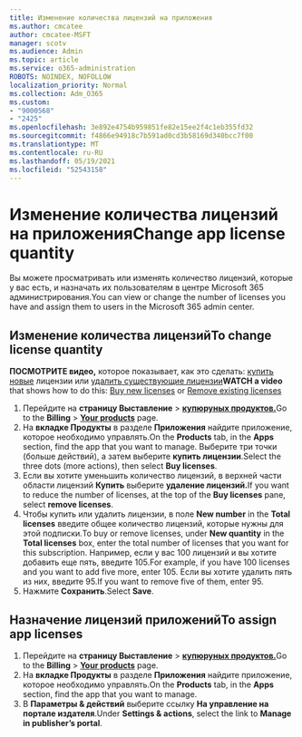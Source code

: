 ```yaml
---
title: Изменение количества лицензий на приложения
ms.author: cmcatee
author: cmcatee-MSFT
manager: scotv
ms.audience: Admin
ms.topic: article
ms.service: o365-administration
ROBOTS: NOINDEX, NOFOLLOW
localization_priority: Normal
ms.collection: Adm_O365
ms.custom:
- "9000568"
- "2425"
ms.openlocfilehash: 3e892e4754b959851fe82e15ee2f4c1eb355fd32
ms.sourcegitcommit: f4866e94918c7b591ad0cd3b58169d340bcc7f00
ms.translationtype: MT
ms.contentlocale: ru-RU
ms.lasthandoff: 05/19/2021
ms.locfileid: "52543158"
---
```

# <a name="change-app-license-quantity"></a><span data-ttu-id="b4305-102">Изменение количества лицензий на приложения</span><span class="sxs-lookup"><span data-stu-id="b4305-102">Change app license quantity</span></span>

<span data-ttu-id="b4305-103">Вы можете просматривать или изменять количество лицензий, которые у вас есть, и назначать их пользователям в центре Microsoft 365 администрирования.</span><span class="sxs-lookup"><span data-stu-id="b4305-103">You can view or change the number of licenses you have and assign them to users in the Microsoft 365 admin center.</span></span>

## <a name="to-change-license-quantity"></a><span data-ttu-id="b4305-104">Изменение количества лицензий</span><span class="sxs-lookup"><span data-stu-id="b4305-104">To change license quantity</span></span>

<span data-ttu-id="b4305-105">**ПОСМОТРИТЕ видео,** которое показывает, как это сделать: [купить новые](https://go.microsoft.com/fwlink/p/?linkid=2154857) лицензии или [удалить существующие лицензии](https://go.microsoft.com/fwlink/p/?linkid=2154938)</span><span class="sxs-lookup"><span data-stu-id="b4305-105">**WATCH a video** that shows how to do this: [Buy new licenses](https://go.microsoft.com/fwlink/p/?linkid=2154857) or [Remove existing licenses](https://go.microsoft.com/fwlink/p/?linkid=2154938)</span></span>

1. <span data-ttu-id="b4305-106">Перейдите на **страницу Выставление**  >  **[купюруных продуктов.](https://go.microsoft.com/fwlink/p/?linkid=842054)**</span><span class="sxs-lookup"><span data-stu-id="b4305-106">Go to the **Billing** > **[Your products](https://go.microsoft.com/fwlink/p/?linkid=842054)** page.</span></span>
2. <span data-ttu-id="b4305-107">На **вкладке Продукты** в разделе **Приложения** найдите приложение, которое необходимо управлять.</span><span class="sxs-lookup"><span data-stu-id="b4305-107">On the **Products** tab, in the **Apps** section, find the app that you want to manage.</span></span> <span data-ttu-id="b4305-108">Выберите три точки (больше действий), а затем выберите **купить лицензии**.</span><span class="sxs-lookup"><span data-stu-id="b4305-108">Select the three dots (more actions), then select **Buy licenses**.</span></span>
3. <span data-ttu-id="b4305-109">Если вы хотите уменьшить количество лицензий, в верхней части области лицензий **Купить** выберите **удаление лицензий.**</span><span class="sxs-lookup"><span data-stu-id="b4305-109">If you want to reduce the number of licenses, at the top of the **Buy licenses** pane, select **remove licenses**.</span></span>
4. <span data-ttu-id="b4305-110">Чтобы купить или удалить лицензии, в поле **New number** in the **Total licenses** введите общее количество лицензий, которые нужны для этой подписки.</span><span class="sxs-lookup"><span data-stu-id="b4305-110">To buy or remove licenses, under **New quantity** in the **Total licenses** box, enter the total number of licenses that you want for this subscription.</span></span> <span data-ttu-id="b4305-111">Например, если у вас 100 лицензий и вы хотите добавить еще пять, введите 105.</span><span class="sxs-lookup"><span data-stu-id="b4305-111">For example, if you have 100 licenses and you want to add five more, enter 105.</span></span> <span data-ttu-id="b4305-112">Если вы хотите удалить пять из них, введите 95.</span><span class="sxs-lookup"><span data-stu-id="b4305-112">If you want to remove five of them, enter 95.</span></span>
5. <span data-ttu-id="b4305-113">Нажмите **Сохранить**.</span><span class="sxs-lookup"><span data-stu-id="b4305-113">Select **Save**.</span></span>

## <a name="to-assign-app-licenses"></a><span data-ttu-id="b4305-114">Назначение лицензий приложений</span><span class="sxs-lookup"><span data-stu-id="b4305-114">To assign app licenses</span></span>

1. <span data-ttu-id="b4305-115">Перейдите на **страницу Выставление**  >  **[купюруных продуктов.](https://go.microsoft.com/fwlink/p/?linkid=842054)**</span><span class="sxs-lookup"><span data-stu-id="b4305-115">Go to the **Billing** > **[Your products](https://go.microsoft.com/fwlink/p/?linkid=842054)** page.</span></span>
2. <span data-ttu-id="b4305-116">На **вкладке Продукты** в разделе **Приложения** найдите приложение, которое необходимо управлять.</span><span class="sxs-lookup"><span data-stu-id="b4305-116">On the **Products** tab, in the **Apps** section, find the app that you want to manage.</span></span>
3. <span data-ttu-id="b4305-117">В **Параметры & действий** выберите ссылку **На управление на портале издателя**.</span><span class="sxs-lookup"><span data-stu-id="b4305-117">Under **Settings & actions**, select the link to **Manage in publisher’s portal**.</span></span>
